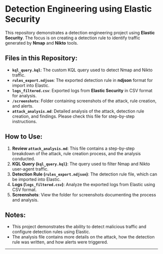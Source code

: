 # Detection Engineering using Elastic Security

This repository demonstrates a detection engineering project using **Elastic Security**. The focus is on creating a detection rule to identify traffic generated by **Nmap** and **Nikto** tools.

## Files in this Repository:
- **`kql_query.kql`**: The custom KQL query used to detect Nmap and Nikto traffic.
- **`rules_export.ndjson`**: The exported detection rule in **ndjson** format for import into Elastic.
- **`logs_filtered.csv`**: Exported logs from **Elastic Security** in CSV format for analysis.
- **`/screenshots`**: Folder containing screenshots of the attack, rule creation, and alerts.
- **`attack_analysis.md`**: Detailed analysis of the attack, detection rule creation, and findings. Please check this file for step-by-step instructions.

## How to Use:
1. **Review `attack_analysis.md`**: This file contains a step-by-step breakdown of the attack, rule creation process, and the analysis conducted.
2. **KQL Query (`kql_query.kql`)**: The query used to filter Nmap and Nikto user-agent traffic.
3. **Detection Rule (`rules_export.ndjson`)**: The detection rule file, which can be imported into Elastic.
4. **Logs (`logs_filtered.csv`)**: Analyze the exported logs from Elastic using CSV format.
5. **Screenshots**: View the folder for screenshots documenting the process and analysis.

## Notes:
- This project demonstrates the ability to detect malicious traffic and configure detection rules using Elastic.
- The analysis file contains more details on the attack, how the detection rule was written, and how alerts were triggered.


---


